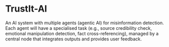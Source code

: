 # TrustIt-AI
An AI system with multiple agents (agentic AI) for misinformation detection. Each agent will have a specialised task (e.g., source credibility check, emotional manipulation detection, fact cross-referencing), managed by a central node that integrates outputs and provides user feedback.
